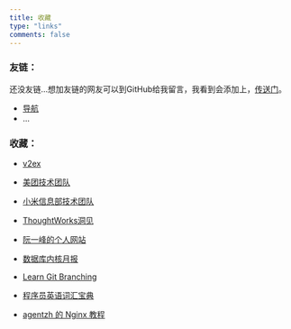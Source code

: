 ```yaml
---
title: 收藏
type: "links"
comments: false
---
```


### 友链：

还没友链...想加友链的网友可以到GitHub给我留言，我看到会添加上，[传送门](https://github.com/zgshen/zgshen.github.io/issues/3)。

- [导航](https://nav.zguishen.com)
- ...

### 收藏：

- [v2ex](https://www.v2ex.com/)

- [美团技术团队](https://tech.meituan.com/)

- [小米信息部技术团队](https://xiaomi-info.github.io/)

- [ThoughtWorks洞见](https://insights.thoughtworks.cn/)

- [阮一峰的个人网站](http://www.ruanyifeng.com/)

- [数据库内核月报](http://mysql.taobao.org/monthly/) 

- [Learn Git Branching](https://learngitbranching.js.org/?locale=zh_CN)

- [程序员英语词汇宝典](https://learn-english.dev/)

- [agentzh 的 Nginx 教程](https://openresty.org/download/agentzh-nginx-tutorials-zhcn.html)
